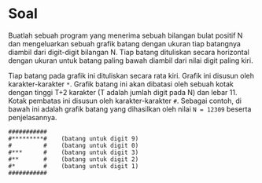 # Soal
Buatlah sebuah program yang menerima sebuah bilangan bulat positif N
dan mengeluarkan sebuah grafik batang dengan ukuran tiap batangnya diambil dari digit-digit bilangan N. Tiap batang dituliskan secara horizontal dengan ukuran untuk batang paling bawah diambil dari nilai digit paling kiri.

Tiap batang pada grafik ini dituliskan secara rata kiri. Grafik ini disusun oleh karakter-karakter `*`. Grafik batang ini akan dibatasi oleh sebuah kotak dengan tinggi T+2 karakter (T adalah jumlah digit pada N) dan lebar 11. Kotak pembatas ini disusun oleh karakter-karakter `#`. Sebagai contoh, di bawah ini adalah grafik batang yang dihasilkan oleh nilai `N = 12309` beserta penjelasannya.

```
###########
#*********#    (batang untuk digit 9)
#         #    (batang untuk digit 0)
#***      #    (batang untuk digit 3)
#**       #    (batang untuk digit 2)
#*        #    (batang untuk digit 1)
###########
```
